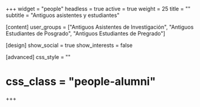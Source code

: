 +++
widget = "people"
headless = true
active = true
weight = 25
title = ""
subtitle = "Antiguos asistentes y estudiantes"

[content]
  user_groups = ["Antiguos Asistentes de Investigación",
                 "Antiguos Estudiantes de Posgrado",
                 "Antiguos Estudiantes de Pregrado"]

[design]
  show_social = true
  show_interests = false

[advanced]
 css_style = ""
# css_class = "people-alumni"
+++
